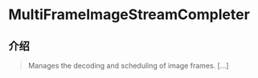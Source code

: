 # MultiFrameImageStreamCompleter

## 介绍

> Manages the decoding and scheduling of image frames. [...]
